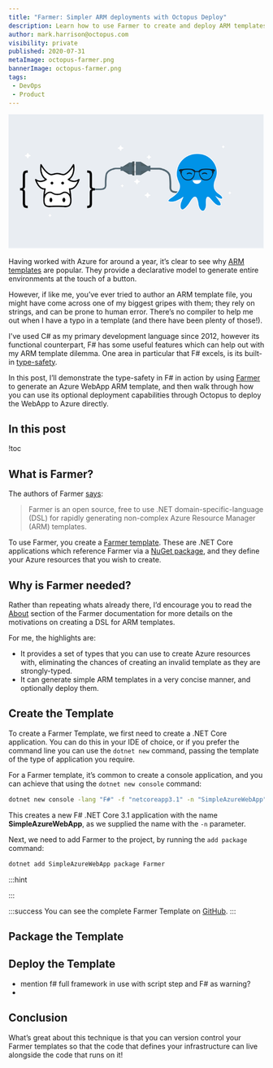 ```yaml
---
title: "Farmer: Simpler ARM deployments with Octopus Deploy"
description: Learn how to use Farmer to create and deploy ARM templates with Octopus Deploy 
author: mark.harrison@octopus.com
visibility: private
published: 2020-07-31
metaImage: octopus-farmer.png
bannerImage: octopus-farmer.png
tags:
 - DevOps
 - Product
---
```


![Farmer ARM deployments and Octopus](octopus-farmer.png)

Having worked with Azure for around a year, it’s clear to see why [ARM templates](https://docs.microsoft.com/en-us/azure/azure-resource-manager/templates/overview) are popular. They provide a declarative model to generate entire environments at the touch of a button. 

However, if like me, you’ve ever tried to author an ARM template file, you might have come across one of my biggest gripes with them; they rely on strings, and can be prone to human error. There’s no compiler to help me out when I have a typo in a template (and there have been plenty of those!).

I've used C# as my primary development language since 2012, however its functional counterpart, F# has some useful features which can help out with my ARM template dilemma. One area in particular that F# excels, is its built-in [type-safety](https://fsharpforfunandprofit.com/posts/correctness-type-checking/).

In this post, I’ll demonstrate the type-safety in F# in action by using [Farmer](https://compositionalit.github.io/farmer/) to generate an Azure WebApp ARM template, and then walk through how you can use its optional deployment capabilities through Octopus to deploy the WebApp to Azure directly.


<h2>In this post</h2>

!toc

## What is Farmer?

The authors of Farmer [says](https://compositionalit.github.io/farmer/about/):

> Farmer is an open source, free to use .NET domain-specific-language (DSL) for rapidly generating non-complex Azure Resource Manager (ARM) templates.

To use Farmer, you create a [Farmer template](https://compositionalit.github.io/farmer/quickstarts/template/). These are .NET Core applications which reference Farmer via a [NuGet package](https://www.nuget.org/packages/Farmer/), and they define your Azure resources that you wish to create.

## Why is Farmer needed?

Rather than repeating whats already there, I’d encourage you to read the [About](https://compositionalit.github.io/farmer/about/) section of the Farmer documentation for more details on the motivations on creating a DSL for ARM templates.

For me, the highlights are:
 - It provides a set of types that you can use to create Azure resources with, eliminating the chances of creating an invalid template as they are strongly-typed.
 - It can generate simple ARM templates in a very concise manner, and optionally deploy them.

## Create the Template

To create a Farmer Template, we first need to create a .NET Core application. You can do this in your IDE of choice, or if you prefer the command line you can use the `dotnet new` command, passing the template of the type of application you require. 

For a Farmer template, it’s common to create a console application, and you can achieve that using the `dotnet new console` command: 

```bash
dotnet new console -lang "F#" -f "netcoreapp3.1" -n "SimpleAzureWebApp"
```
This creates a new F# .NET Core 3.1 application with the name **SimpleAzureWebApp**, as we supplied the name with the `-n` parameter.

Next, we need to add Farmer to the project, by running the `add package` command:

```bash
dotnet add SimpleAzureWebApp package Farmer
```

:::hint

:::

:::success
You can see the complete Farmer Template on [GitHub](https://github.com/OctopusSamples/farmertemplates/src/SimpleAzureWebApp/farmertemplate.fsx).
:::

## Package the Template

## Deploy the Template

- mention f# full framework in use with script step and F# as warning?
- 

## Conclusion

What’s great about this technique is that you can version control your Farmer templates so that the code that defines your infrastructure can live alongside the code that runs on it!

